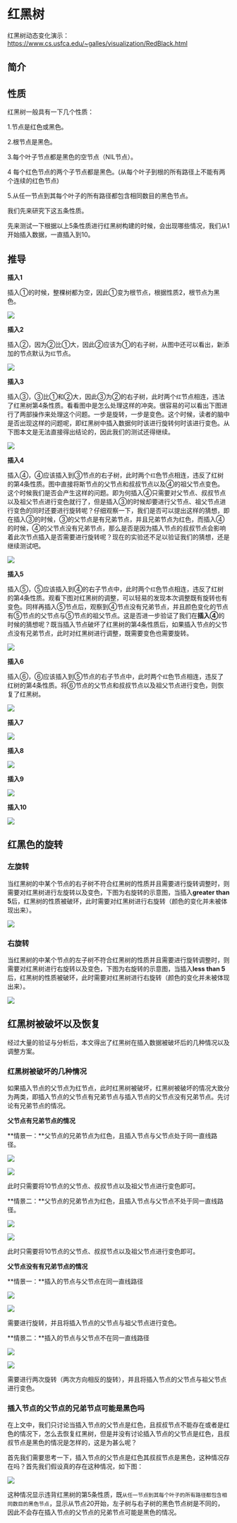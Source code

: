 # 红黑树

红黑树动态变化演示：https://www.cs.usfca.edu/~galles/visualization/RedBlack.html

## 简介



## 性质

红黑树一般具有一下几个性质：

1.节点是红色或黑色。

2.根节点是黑色。

3.每个叶子节点都是黑色的空节点（NIL节点）。

4 每个红色节点的两个子节点都是黑色。(从每个叶子到根的所有路径上不能有两个连续的红色节点)

5.从任一节点到其每个叶子的所有路径都包含相同数目的黑色节点。



我们先来研究下这五条性质。

先来测试一下根据以上5条性质进行红黑树构建的时候，会出现哪些情况，我们从1开始插入数据，一直插入到10。

## 推导

**插入1**

插入①的时候，整棵树都为空，因此①变为根节点，根据性质2，根节点为黑色。

![](./img/reablacktree/3.png)

**插入2**

插入②，因为②比①大，因此②应该为①的右子树，从图中还可以看出，新添加的节点默认为`红`节点。



![](./img/reablacktree/4.gif)

**插入3**

插入③，③比①和②大，因此③为②的右子树，此时两个`红`节点相连，违法了红黑树第4条性质。看看图中是怎么处理这样的冲突。很容易的可以看出下图进行了两部操作来处理这个问题。一步是旋转，一步是变色。这个时候，读者的脑中是否出现这样的问题呢，即红黑树中插入数据何时该进行旋转何时该进行变色。从下图本文是无法直接得出结论的，因此我们的测试还得继续。

![](./img/reablacktree/5.gif)

**插入4**

插入④，④应该插入到③节点的右子树，此时两个`红`色节点相连，违反了红树的第4条性质。图中直接将斯节点的父节点和叔叔节点以及④的祖父节点变色。这个时候我们是否会产生这样的问题。即为何插入④只需要对父节点、叔叔节点以及祖父节点进行变色就行了，但是插入③的时候却要进行父节点、祖父节点进行变色的同时还要进行旋转呢？仔细观察一下，我们是否可以提出这样的猜想，即在插入③的时候，③的父节点是有兄弟节点，并且兄弟节点为红色，而插入④的时候，④的父节点没有兄弟节点，那么是否是因为插入节点的叔叔节点会影响着此次节点插入是否需要进行旋转呢？现在的实验还不足以验证我们的猜想，还是继续测试吧。

![](./img/reablacktree/6.gif)

**插入5**

插入⑤，⑤应该插入到④的右子节点中，此时两个`红`色节点相连，违反了红树的第4条性质。观看下图对红黑树的调整，可以轻易的发现本次调整既有旋转也有变色。同样再插入⑤节点后，观察到④节点没有兄弟节点，并且颜色变化的节点有⑤节点的父节点与⑤节点的祖父节点。这是否进一步验证了我们在**插入④**的时候的猜想呢？既当插入节点破坏了红黑树的第4条性质后，如果插入节点的父节点没有兄弟节点，此时对红黑树进行调整，既需要变色也需要旋转。

![](./img/reablacktree/7.gif)

**插入6**

插入⑥，⑥应该插入到⑤节点的右子节点中，此时两个`红`色节点相连，违反了红树的第4条性质。将⑥节点的父节点和叔叔节点以及祖父节点进行变色，则恢复了红黑树。

![](./img/reablacktree/8.gif)

**插入7**

![](./img/reablacktree/9.gif)

**插入8**

![](./img/reablacktree/10.gif)

**插入9**

![](./img/reablacktree/11.gif)

**插入10**

![](./img/reablacktree/12.gif)

## 红黑色的旋转

### 左旋转

当红黑树的中某个节点的右子树不符合红黑树的性质并且需要进行旋转调整时，则需要对红黑树进行左旋转以及变色，下图为右旋转的示意图，当插入**greater than 5**后，红黑树的性质被破环，此时需要对红黑树进行右旋转（颜色的变化并未被体现出来）。

![](./img/reablacktree/1.gif)



### 右旋转

当红黑树的中某个节点的左子树不符合红黑树的性质并且需要进行旋转调整时，则需要对红黑树进行右旋转以及变色，下图为右旋转的示意图，当插入**less   than 5**后，红黑树的性质被破环，此时需要对红黑树进行右旋转（颜色的变化并未被体现出来）。

![](./img/reablacktree/2.gif)

## 红黑树被破坏以及恢复

经过大量的验证与分析后，本文得出了红黑树在插入数据被破坏后的几种情况以及调整方案。

### 红黑树被破坏的几种情况

如果插入节点的父节点为红节点，此时红黑树被破坏，红黑树被破坏的情况大致分为两类，即插入节点的父节点有兄弟节点与插入节点的父节点没有兄弟节点。先讨论有兄弟节点的情况。

**父节点有兄弟节点的情况**

**情景一：**父节点的兄弟节点为红色，且插入节点与父节点处于同一直线路径。



![](./img/reablacktree/14.png)

![](./img/reablacktree/16.png)

此时只需要将10节点的父节点、叔叔节点以及祖父节点进行变色即可。

**情景二：**父节点的兄弟节点为红色，且插入节点与父节点不处于同一直线路径。

![](./img/reablacktree/15.png)



![](./img/reablacktree/17.png)

此时只需要将10节点的父节点、叔叔节点以及祖父节点进行变色即可。

**父节点没有有兄弟节点的情况**

**情景一：**插入的节点与父节点在同一直线路径

![](./img/reablacktree/18.png)

![](./img/reablacktree/19.png)

需要进行旋转，并且将插入节点的父节点与祖父节点进行变色。

**情景二：**插入的节点与父节点不在同一直线路径

![](./img/reablacktree/20.png)

![](./img/reablacktree/21.png)

需要进行两次旋转（两次方向相反的旋转），并且将插入节点的父节点与祖父节点进行变色。

### 插入节点的父节点的兄弟节点可能是黑色吗

在上文中，我们只讨论当插入节点的父节点是红色，且叔叔节点不能存在或者是红色的情况下，怎么去恢复红黑树，但是并没有讨论插入节点的父节点是红色，且叔叔节点是黑色的情况是怎样的，这是为甚么呢？

首先我们需要思考一下，插入节点的父节点是红色其叔叔节点是黑色，这种情况存在吗？首先我们假设真的存在这种情况，如下图：

![](./img/reablacktree/22.png)

这种情况显示违背红黑树的第5条性质，既`从任一节点到其每个叶子的所有路径都包含相同数目的黑色节点`，显示从节点20开始，左子树与右子树的黑色节点树是不同的，因此不会存在插入节点的父节点的兄弟节点可能是黑色的情况。

